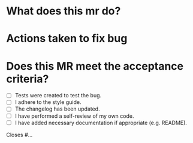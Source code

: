 # What does this mr do?
<!-- describe in short what the bug was -->

# Actions taken to fix bug
<!-- describe the fixes that were implemented -->

# Does this MR meet the acceptance criteria?
* [ ] Tests were created to test the bug.
* [ ] I adhere to the style guide.
* [ ] The changelog has been updated.
* [ ] I have performed a self-review of my own code.
* [ ] I have added necessary documentation if appropriate (e.g. README).

Closes #...
